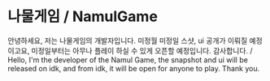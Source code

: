 # 나물게임 / NamulGame
안녕하세요, 저는 나물게임의 개발자입니다. 미정월 미정일 스샷, ui 공개가 이뤄질 예정이고요, 미정일부터는 아무나 플레이 하실 수 있게 오픈할 예정입니다. 감사합니다. / Hello, I'm the developer of the Namul Game, the snapshot and ui will be released on idk, and from idk, it will be open for anyone to play. Thank you.
